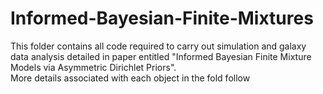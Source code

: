 # Informed-Bayesian-Finite-Mixtures
This folder contains all code required to carry out simulation and galaxy data analysis detailed in paper entitled "Informed Bayesian Finite Mixture Models via Asymmetric Dirichlet Priors".  
More details associated with each object in the fold follow
